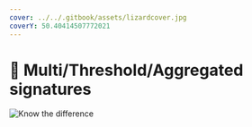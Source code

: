 ```yaml
---
cover: ../../.gitbook/assets/lizardcover.jpg
coverY: 50.40414507772021
---
```


# 🔏 Multi/Threshold/Aggregated signatures

![Know the difference](../../.gitbook/assets/1\_7QOBOIiZIQMK81Rt68FJ9g.png)
